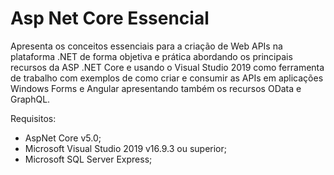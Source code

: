 # Asp Net Core Essencial
Apresenta os conceitos essenciais para a criação de Web APIs na plataforma .NET de forma objetiva e prática abordando os principais recursos da ASP .NET Core e usando o Visual Studio 2019 como ferramenta de trabalho com exemplos de como criar e consumir as APIs em aplicações Windows Forms e Angular apresentando também os recursos OData e GraphQL.

Requisitos:
- AspNet Core v5.0;
- Microsoft Visual Studio 2019 v16.9.3 ou superior;
- Microsoft SQL Server Express;
